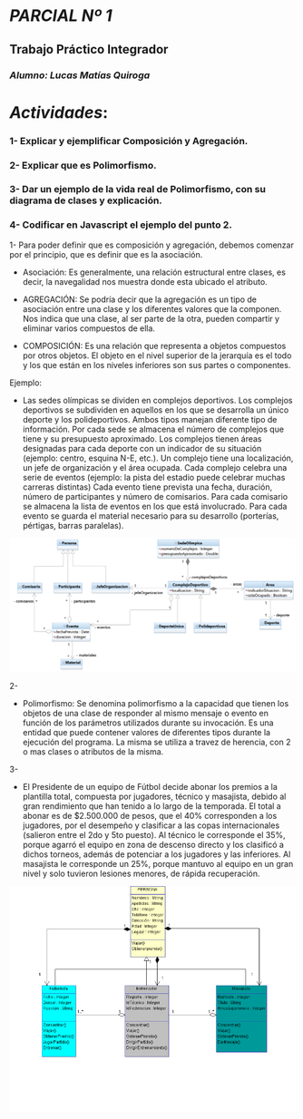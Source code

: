 # ***PARCIAL Nº 1***
## **Trabajo Práctico Integrador**
### *Alumno: Lucas Matías Quiroga*

# ***Actividades***:
### 1- Explicar y ejemplificar Composición y Agregación.
### 2- Explicar que es Polimorfismo.
### 3- Dar un ejemplo de la vida real de Polimorfismo, con su diagrama de clases y explicación.
### 4- Codificar en Javascript el ejemplo del punto 2.

1- Para poder definir que es composición y agregación, debemos comenzar por el principio, que es definir que es la asociación.

- Asociación: Es generalmente, una relación estructural entre clases, es decir, la navegalidad nos muestra donde esta ubicado el atributo. 


- AGREGACIÓN: Se podría decir que la agregación es un tipo de asociación entre una clase y los diferentes valores que la componen. Nos indica que una clase, al ser parte de la otra, pueden compartir y eliminar varios compuestos de ella.

- COMPOSICIÓN: Es una relación que representa a objetos compuestos por otros objetos. El objeto en el nivel superior de la jerarquía es el todo y los que están en los niveles inferiores son sus partes o componentes.


Ejemplo:
- Las sedes olímpicas se dividen en complejos deportivos. Los complejos deportivos se subdividen en aquellos en los que se desarrolla un único deporte y los polideportivos. Ambos tipos manejan diferente tipo de información. Por cada sede se almacena el número de complejos que tiene y su presupuesto aproximado.
Los complejos tienen áreas designadas para cada deporte con un indicador de su situación (ejemplo: centro, esquina N-E, etc.).
Un complejo tiene una localización, un jefe de organización y el área ocupada. Cada complejo celebra una serie de eventos (ejemplo: la pista del estadio puede celebrar muchas carreras distintas)
Cada evento tiene prevista una fecha, duración, número de participantes y número de comisarios. Para cada comisario se almacena la lista de eventos en los que está involucrado. Para cada evento se guarda el material necesario para su desarrollo (porterías, pértigas, barras paralelas).

![](diagramadeclases-1.png)




2-
- Polimorfismo: Se denomina polimorfismo a la capacidad que tienen los objetos de una clase de responder al mismo mensaje o evento en función de los parámetros utilizados durante su invocación. Es una entidad que puede contener valores de diferentes tipos durante la ejecución del programa. La misma se utiliza a travez de herencia, con 2 o mas clases o atributos de la misma.

3-
- El Presidente de un equipo de Fútbol decide abonar los premios a la plantilla total, compuesta por jugadores, técnico y masajista, debido al gran rendimiento que han tenido a lo largo de la temporada. El total a abonar es de $2.500.000 de pesos, que el 40% corresponden a los jugadores, por el desempeño y clasificar a las copas internacionales (salieron entre el 2do y 5to puesto). Al técnico le corresponde el 35%, porque agarró el equipo en zona de descenso directo y los clasificó a dichos torneos, además de potenciar a los jugadores y las inferiores. Al masajista le corresponde un 25%, porque mantuvo al equipo en un gran nivel y solo tuvieron lesiones menores, de rápida recuperación.

![](diagramadeclases.png)
